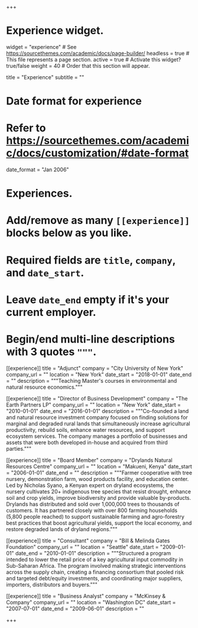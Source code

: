 +++
# Experience widget.
widget = "experience"  # See https://sourcethemes.com/academic/docs/page-builder/
headless = true  # This file represents a page section.
active = true  # Activate this widget? true/false
weight = 40  # Order that this section will appear.

title = "Experience"
subtitle = ""

# Date format for experience
#   Refer to https://sourcethemes.com/academic/docs/customization/#date-format
date_format = "Jan 2006"

# Experiences.
#   Add/remove as many `[[experience]]` blocks below as you like.
#   Required fields are `title`, `company`, and `date_start`.
#   Leave `date_end` empty if it's your current employer.
#   Begin/end multi-line descriptions with 3 quotes `"""`.
[[experience]]
  title = "Adjunct"
  company = "City University of New York"
  company_url = ""
  location = "New York"
  date_start = "2018-01-01"
  date_end = ""
  description = """Teaching Master's courses in environmental and natural resource economics."""

[[experience]]
  title = "Director of Business Development"
  company = "The Earth Partners LP"
  company_url = ""
  location = "New York"
  date_start = "2010-01-01"
  date_end = "2016-01-01"
  description = """Co-founded a land and natural resource investment company focused on finding solutions for marginal and degraded rural lands that simultaneously increase agricultural productivity, rebuild soils, enhance water resources, and support ecosystem services. The company manages a portfolio of businesses and assets that were both developed in-house and acquired from third parties."""

[[experience]]
  title = "Board Member"
  company = "Drylands Natural Resources Centre"
  company_url = ""
  location = "Makueni, Kenya"
  date_start = "2006-01-01"
  date_end = ""
  description = """Farmer cooperative with tree nursery, demonstration farm, wood products facility, and education center. Led by Nicholas Syano, a Kenyan expert on dryland ecosystems, the nursery cultivates 20+ indigenous tree species that resist drought, enhance soil and crop yields, improve biodiversity and provide valuable by-products. Drylands has distributed and sold over 1,000,000 trees to thousands of customers. It has partnered closely with over 800 farming households (5,800 people reached) to support sustainable farming and agro-forestry best practices that boost agricultural yields, support the local economy, and restore degraded lands of dryland regions."""

[[experience]]
  title = "Consultant"
  company = "Bill & Melinda Gates Foundation"
  company_url = ""
  location = "Seattle"
  date_start = "2009-01-01"
  date_end = "2010-01-01"
  description = """Structured a program intended to lower the retail price of a key agricultural input commodity in Sub-Saharan Africa. The program involved making strategic interventions across the supply chain, creating a financing consortium that pooled risk and targeted debt/equity investments, and coordinating major suppliers, importers, distributors and buyers."""

[[experience]]
  title = "Business Analyst"
  company = "McKinsey & Company"
  company_url = ""
  location = "Washington DC"
  date_start = "2007-07-01"
  date_end = "2009-06-01"
  description = ""

+++
